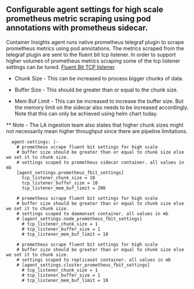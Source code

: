 ## Configurable agent settings for high scale prometheus metric scraping using pod annotations with prometheus sidecar.

Container Insights agent runs native prometheus telegraf plugin to scrape prometheus metrics using pod annotations.
The metrics scraped from the telegraf plugin are sent to the fluent bit tcp listener.
In order to support higher volumes of prometheus metrics scraping some of the tcp listener settings can be tuned.
[Fluent Bit TCP listener](https://docs.fluentbit.io/manual/pipeline/inputs/tcp)

* Chunk Size - This can be increased to process bigger chunks of data.

* Buffer Size - This should be greater than or equal to the chunk size.

* Mem Buf Limit - This can be increased to increase the buffer size. But the memory limit on the sidecar also needs to be increased accordingly.
Note that this can only be achieved using helm chart today.


** Note - The LA ingestion team also states that higher chunk sizes might not necessarily mean higher throughput since there are pipeline limitations.

```
  agent-settings: |-
    # prometheus scrape fluent bit settings for high scale
    # buffer size should be greater than or equal to chunk size else we set it to chunk size.
    # settings scoped to prometheus sidecar container. all values in mb
    [agent_settings.prometheus_fbit_settings]
      tcp_listener_chunk_size = 10
      tcp_listener_buffer_size = 10
      tcp_listener_mem_buf_limit = 200

    # prometheus scrape fluent bit settings for high scale
    # buffer size should be greater than or equal to chunk size else we set it to chunk size.
    # settings scoped to daemonset container. all values in mb
    # [agent_settings.node_prometheus_fbit_settings]
      # tcp_listener_chunk_size = 1
      # tcp_listener_buffer_size = 1
      # tcp_listener_mem_buf_limit = 10

    # prometheus scrape fluent bit settings for high scale
    # buffer size should be greater than or equal to chunk size else we set it to chunk size.
    # settings scoped to replicaset container. all values in mb
    # [agent_settings.cluster_prometheus_fbit_settings]
      # tcp_listener_chunk_size = 1
      # tcp_listener_buffer_size = 1
      # tcp_listener_mem_buf_limit = 10
```
